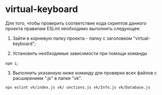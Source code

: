 # virtual-keyboard

Для того, чтобы проверить соответствие кода скриптов данного проекта правилам ESLint необходимо выполнить следующее:

1. Зайти в корневую папку проекта - папку с заголовком "virtual-keyboard";

2. Установить необходимые зависимости при помощи команды 

`npm i`;

3. Выполнить указанную ниже команду для проверки всех файлов с расширением ".js" в папке "vk". 

`npx eslint vk/index.js vk/ unctions.js vk/Info.js vk/Database.js`

